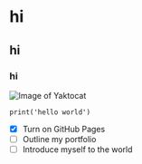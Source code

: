 # hi
## hi
### hi

![Image of Yaktocat](https://octodex.github.com/images/yaktocat.png)

``` pyhton
print('hello world')
```
- [x] Turn on GitHub Pages
- [ ] Outline my portfolio
- [ ] Introduce myself to the world

